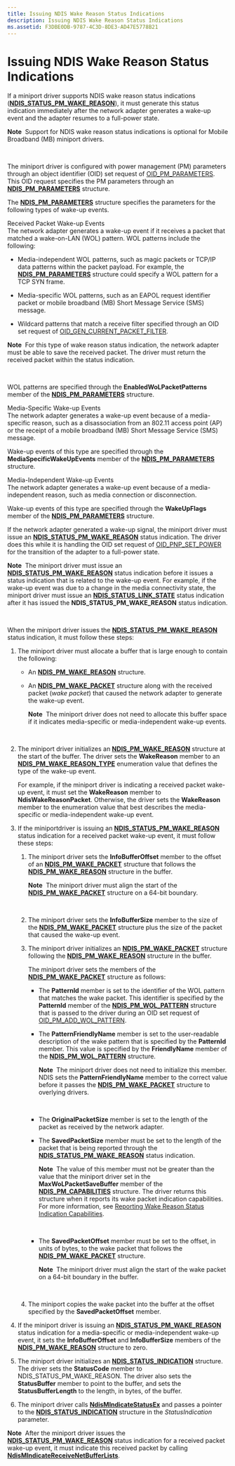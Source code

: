 ```yaml
---
title: Issuing NDIS Wake Reason Status Indications
description: Issuing NDIS Wake Reason Status Indications
ms.assetid: F3DBE0DB-9787-4C3D-8DE3-AD47E5778B21
---
```


# Issuing NDIS Wake Reason Status Indications


If a miniport driver supports NDIS wake reason status indications ([**NDIS\_STATUS\_PM\_WAKE\_REASON**](https://msdn.microsoft.com/library/windows/hardware/hh439808)), it must generate this status indication immediately after the network adapter generates a wake-up event and the adapter resumes to a full-power state.

**Note**  Support for NDIS wake reason status indications is optional for Mobile Broadband (MB) miniport drivers.

 

The miniport driver is configured with power management (PM) parameters through an object identifier (OID) set request of [OID\_PM\_PARAMETERS](https://msdn.microsoft.com/library/windows/hardware/ff569768). This OID request specifies the PM parameters through an [**NDIS\_PM\_PARAMETERS**](https://msdn.microsoft.com/library/windows/hardware/ff566759) structure.

The [**NDIS\_PM\_PARAMETERS**](https://msdn.microsoft.com/library/windows/hardware/ff566759) structure specifies the parameters for the following types of wake-up events.

<a href="" id="received-packet-wake-up-events"></a>Received Packet Wake-up Events  
The network adapter generates a wake-up event if it receives a packet that matched a wake-on-LAN (WOL) pattern. WOL patterns include the following:

-   Media-independent WOL patterns, such as magic packets or TCP/IP data patterns within the packet payload. For example, the [**NDIS\_PM\_PARAMETERS**](https://msdn.microsoft.com/library/windows/hardware/ff566759) structure could specify a WOL pattern for a TCP SYN frame.

-   Media-specific WOL patterns, such as an EAPOL request identifier packet or mobile broadband (MB) Short Message Service (SMS) message.

-   Wildcard patterns that match a receive filter specified through an OID set request of [OID\_GEN\_CURRENT\_PACKET\_FILTER](https://msdn.microsoft.com/library/windows/hardware/ff569575).

**Note**  For this type of wake reason status indication, the network adapter must be able to save the received packet. The driver must return the received packet within the status indication.

 

WOL patterns are specified through the **EnabledWoLPacketPatterns** member of the [**NDIS\_PM\_PARAMETERS**](https://msdn.microsoft.com/library/windows/hardware/ff566759) structure.

<a href="" id="media-specific-wake-up-events"></a>Media-Specific Wake-up Events  
The network adapter generates a wake-up event because of a media-specific reason, such as a disassociation from an 802.11 access point (AP) or the receipt of a mobile broadband (MB) Short Message Service (SMS) message.

Wake-up events of this type are specified through the **MediaSpecificWakeUpEvents** member of the [**NDIS\_PM\_PARAMETERS**](https://msdn.microsoft.com/library/windows/hardware/ff566759) structure.

<a href="" id="media-independent-wake-up-events"></a>Media-Independent Wake-up Events  
The network adapter generates a wake-up event because of a media-independent reason, such as media connection or disconnection.

Wake-up events of this type are specified through the **WakeUpFlags** member of the [**NDIS\_PM\_PARAMETERS**](https://msdn.microsoft.com/library/windows/hardware/ff566759) structure.

If the network adapter generated a wake-up signal, the miniport driver must issue an [**NDIS\_STATUS\_PM\_WAKE\_REASON**](https://msdn.microsoft.com/library/windows/hardware/hh439808) status indication. The driver does this while it is handling the OID set request of [OID\_PNP\_SET\_POWER](https://msdn.microsoft.com/library/windows/hardware/ff569780) for the transition of the adapter to a full-power state.

**Note**  The miniport driver must issue an [**NDIS\_STATUS\_PM\_WAKE\_REASON**](https://msdn.microsoft.com/library/windows/hardware/hh439808) status indication before it issues a status indication that is related to the wake-up event. For example, if the wake-up event was due to a change in the media connectivity state, the miniport driver must issue an [**NDIS\_STATUS\_LINK\_STATE**](https://msdn.microsoft.com/library/windows/hardware/ff567391) status indication after it has issued the **NDIS\_STATUS\_PM\_WAKE\_REASON** status indication.

 

When the miniport driver issues the [**NDIS\_STATUS\_PM\_WAKE\_REASON**](https://msdn.microsoft.com/library/windows/hardware/hh439808) status indication, it must follow these steps:

1.  The miniport driver must allocate a buffer that is large enough to contain the following:

    -   An [**NDIS\_PM\_WAKE\_REASON**](https://msdn.microsoft.com/library/windows/hardware/hh451605) structure.

    -   An [**NDIS\_PM\_WAKE\_PACKET**](https://msdn.microsoft.com/library/windows/hardware/hh451603) structure along with the received packet (*wake packet*) that caused the network adapter to generate the wake-up event.

        **Note**  The miniport driver does not need to allocate this buffer space if it indicates media-specific or media-independent wake-up events.

         

2.  The miniport driver initializes an [**NDIS\_PM\_WAKE\_REASON**](https://msdn.microsoft.com/library/windows/hardware/hh451605) structure at the start of the buffer. The driver sets the **WakeReason** member to an [**NDIS\_PM\_WAKE\_REASON\_TYPE**](https://msdn.microsoft.com/library/windows/hardware/hh451607) enumeration value that defines the type of the wake-up event.

    For example, if the miniport driver is indicating a received packet wake-up event, it must set the **WakeReason** member to **NdisWakeReasonPacket**. Otherwise, the driver sets the **WakeReason** member to the enumeration value that best describes the media-specific or media-independent wake-up event.

3.  If the miniportdriver is issuing an [**NDIS\_STATUS\_PM\_WAKE\_REASON**](https://msdn.microsoft.com/library/windows/hardware/hh439808) status indication for a received packet wake-up event, it must follow these steps:

    1.  The miniport driver sets the **InfoBufferOffset** member to the offset of an [**NDIS\_PM\_WAKE\_PACKET**](https://msdn.microsoft.com/library/windows/hardware/hh451603) structure that follows the [**NDIS\_PM\_WAKE\_REASON**](https://msdn.microsoft.com/library/windows/hardware/hh451605) structure in the buffer.

        **Note**  The miniport driver must align the start of the [**NDIS\_PM\_WAKE\_PACKET**](https://msdn.microsoft.com/library/windows/hardware/hh451603) structure on a 64-bit boundary.

         

    2.  The miniport driver sets the **InfoBufferSize** member to the size of the [**NDIS\_PM\_WAKE\_PACKET**](https://msdn.microsoft.com/library/windows/hardware/hh451603) structure plus the size of the packet that caused the wake-up event.

    3.  The miniport driver initializes an [**NDIS\_PM\_WAKE\_PACKET**](https://msdn.microsoft.com/library/windows/hardware/hh451603) structure following the [**NDIS\_PM\_WAKE\_REASON**](https://msdn.microsoft.com/library/windows/hardware/hh451605) structure in the buffer.

        The miniport driver sets the members of the [**NDIS\_PM\_WAKE\_PACKET**](https://msdn.microsoft.com/library/windows/hardware/hh451603) structure as follows:

        -   The **PatternId** member is set to the identifier of the WOL pattern that matches the wake packet. This identifier is specified by the **PatternId** member of the [**NDIS\_PM\_WOL\_PATTERN**](https://msdn.microsoft.com/library/windows/hardware/ff566768) structure that is passed to the driver during an OID set request of [OID\_PM\_ADD\_WOL\_PATTERN](https://msdn.microsoft.com/library/windows/hardware/ff569764).

        -   The **PatternFriendlyName** member is set to the user-readable description of the wake pattern that is specified by the **PatternId** member. This value is specified by the **FriendlyName** member of the [**NDIS\_PM\_WOL\_PATTERN**](https://msdn.microsoft.com/library/windows/hardware/ff566768) structure.

            **Note**  The miniport driver does not need to initialize this member. NDIS sets the **PatternFriendlyName** member to the correct value before it passes the [**NDIS\_PM\_WAKE\_PACKET**](https://msdn.microsoft.com/library/windows/hardware/hh451603) structure to overlying drivers.

             

        -   The **OriginalPacketSize** member is set to the length of the packet as received by the network adapter.

        -   The **SavedPacketSize** member must be set to the length of the packet that is being reported through the [**NDIS\_STATUS\_PM\_WAKE\_REASON**](https://msdn.microsoft.com/library/windows/hardware/hh439808) status indication.

            **Note**  The value of this member must not be greater than the value that the miniport driver set in the **MaxWoLPacketSaveBuffer** member of the [**NDIS\_PM\_CAPABILITIES**](https://msdn.microsoft.com/library/windows/hardware/ff566748) structure. The driver returns this structure when it reports its wake packet indication capabilities. For more information, see [Reporting Wake Reason Status Indication Capabilities](reporting-wake-reason-status-indication-capabilities.md).

             

        -   The **SavedPacketOffset** member must be set to the offset, in units of bytes, to the wake packet that follows the [**NDIS\_PM\_WAKE\_PACKET**](https://msdn.microsoft.com/library/windows/hardware/hh451603) structure.

            **Note**  The miniport driver must align the start of the wake packet on a 64-bit boundary in the buffer.

             

    4.  The miniport copies the wake packet into the buffer at the offset specified by the **SavedPacketOffset** member.

4.  If the miniport driver is issuing an [**NDIS\_STATUS\_PM\_WAKE\_REASON**](https://msdn.microsoft.com/library/windows/hardware/hh439808) status indication for a media-specific or media-independent wake-up event, it sets the **InfoBufferOffset** and **InfoBufferSize** members of the [**NDIS\_PM\_WAKE\_REASON**](https://msdn.microsoft.com/library/windows/hardware/hh451605) structure to zero.

5.  The miniport driver initializes an [**NDIS\_STATUS\_INDICATION**](https://msdn.microsoft.com/library/windows/hardware/ff567373) structure. The driver sets the **StatusCode** member to NDIS\_STATUS\_PM\_WAKE\_REASON. The driver also sets the **StatusBuffer** member to point to the buffer, and sets the **StatusBufferLength** to the length, in bytes, of the buffer.

6.  The miniport driver calls [**NdisMIndicateStatusEx**](https://msdn.microsoft.com/library/windows/hardware/ff563600) and passes a pointer to the [**NDIS\_STATUS\_INDICATION**](https://msdn.microsoft.com/library/windows/hardware/ff567373) structure in the *StatusIndication* parameter.

**Note**  After the miniport driver issues the [**NDIS\_STATUS\_PM\_WAKE\_REASON**](https://msdn.microsoft.com/library/windows/hardware/hh439808) status indication for a received packet wake-up event, it must indicate this received packet by calling [**NdisMIndicateReceiveNetBufferLists**](https://msdn.microsoft.com/library/windows/hardware/ff563598).

 

 

 





